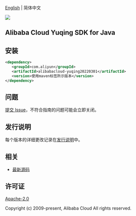 [English](README.md) | 简体中文

![](https://aliyunsdk-pages.alicdn.com/icons/AlibabaCloud.svg)

## Alibaba Cloud Yuqing SDK for Java

## 安装

```xml
<dependency>
   <groupId>com.aliyun</groupId>
   <artifactId>alibabacloud-yuqing20220301</artifactId>
   <version>使用maven标签所示版本</version>
</dependency>
```

## 问题

[提交 Issue](https://github.com/aliyun/alibabacloud-java-async-sdk/issues/new)，不符合指南的问题可能会立即关闭。

## 发行说明

每个版本的详细更改记录在[发行说明](./ChangeLog.txt)中。

## 相关

- [最新源码](https://github.com/aliyun/alibabacloud-async-java-sdk/)

## 许可证

[Apache-2.0](http://www.apache.org/licenses/LICENSE-2.0)

Copyright (c) 2009-present, Alibaba Cloud All rights reserved.
